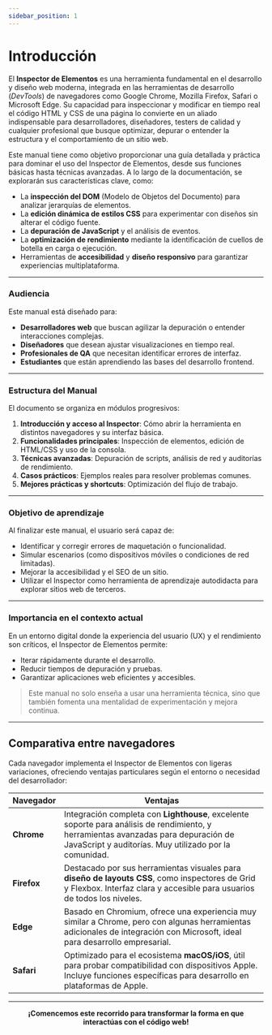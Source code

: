 ```yaml
---
sidebar_position: 1
---
```


# Introducción 

El **Inspector de Elementos** es una herramienta fundamental en el desarrollo y diseño web moderna, integrada en las herramientas de desarrollo (*DevTools*) de navegadores como Google Chrome, Mozilla Firefox, Safari o Microsoft Edge. Su capacidad para inspeccionar y modificar en tiempo real el código HTML y CSS de una página lo convierte en un aliado indispensable para desarrolladores, diseñadores, testers de calidad y cualquier profesional que busque optimizar, depurar o entender la estructura y el comportamiento de un sitio web.  

Este manual tiene como objetivo proporcionar una guía detallada y práctica para dominar el uso del Inspector de Elementos, desde sus funciones básicas hasta técnicas avanzadas. A lo largo de la documentación, se explorarán sus características clave, como:  
- La **inspección del DOM** (Modelo de Objetos del Documento) para analizar jerarquías de elementos.  
- La **edición dinámica de estilos CSS** para experimentar con diseños sin alterar el código fuente.  
- La **depuración de JavaScript** y el análisis de eventos.  
- La **optimización de rendimiento** mediante la identificación de cuellos de botella en carga o ejecución.  
- Herramientas de **accesibilidad** y **diseño responsivo** para garantizar experiencias multiplataforma.  

---

### **Audiencia**  
Este manual está diseñado para:  
- **Desarrolladores web** que buscan agilizar la depuración o entender interacciones complejas.  
- **Diseñadores** que desean ajustar visualizaciones en tiempo real.  
- **Profesionales de QA** que necesitan identificar errores de interfaz.  
- **Estudiantes** que están aprendiendo las bases del desarrollo frontend.  

---

### **Estructura del Manual**  
El documento se organiza en módulos progresivos:  
1. **Introducción y acceso al Inspector**: Cómo abrir la herramienta en distintos navegadores y su interfaz básica.  
2. **Funcionalidades principales**: Inspección de elementos, edición de HTML/CSS y uso de la consola.  
3. **Técnicas avanzadas**: Depuración de scripts, análisis de red y auditorías de rendimiento.  
4. **Casos prácticos**: Ejemplos reales para resolver problemas comunes.  
5. **Mejores prácticas y shortcuts**: Optimización del flujo de trabajo.  

---

### **Objetivo de aprendizaje**  
Al finalizar este manual, el usuario será capaz de:  
- Identificar y corregir errores de maquetación o funcionalidad.  
- Simular escenarios (como dispositivos móviles o condiciones de red limitadas).  
- Mejorar la accesibilidad y el SEO de un sitio.  
- Utilizar el Inspector como herramienta de aprendizaje autodidacta para explorar sitios web de terceros.  

---

### **Importancia en el contexto actual**  
En un entorno digital donde la experiencia del usuario (UX) y el rendimiento son críticos, el Inspector de Elementos permite:  
- Iterar rápidamente durante el desarrollo.  
- Reducir tiempos de depuración y pruebas.  
- Garantizar aplicaciones web eficientes y accesibles.  

> Este manual no solo enseña a usar una herramienta técnica, sino que también fomenta una mentalidad de experimentación y mejora continua. 
--- 

## Comparativa entre navegadores

Cada navegador implementa el Inspector de Elementos con ligeras variaciones, ofreciendo ventajas particulares según el entorno o necesidad del desarrollador:

| Navegador | Ventajas |
|-----------|----------|
| **Chrome** | Integración completa con **Lighthouse**, excelente soporte para análisis de rendimiento, y herramientas avanzadas para depuración de JavaScript y auditorías. Muy utilizado por la comunidad. |
| **Firefox** | Destacado por sus herramientas visuales para **diseño de layouts CSS**, como inspectores de Grid y Flexbox. Interfaz clara y accesible para usuarios de todos los niveles. |
| **Edge** | Basado en Chromium, ofrece una experiencia muy similar a Chrome, pero con algunas herramientas adicionales de integración con Microsoft, ideal para desarrollo empresarial. |
| **Safari** | Optimizado para el ecosistema **macOS/iOS**, útil para probar compatibilidad con dispositivos Apple. Incluye funciones específicas para desarrollo en plataformas de Apple. |

---

<p align="center"><strong>¡Comencemos este recorrido para transformar la forma en que interactúas con el código web!</strong></p>